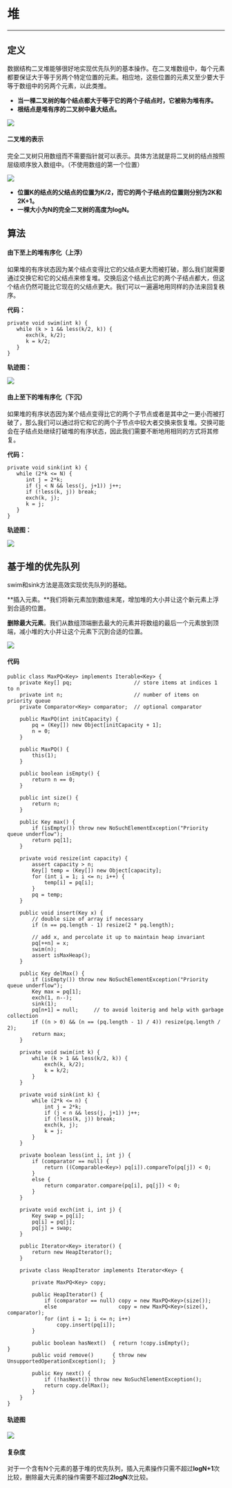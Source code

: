 # 堆

---

## 定义

数据结构二叉堆能够很好地实现优先队列的基本操作。在二叉堆数组中，每个元素都要保证大于等于另两个特定位置的元素。相应地，这些位置的元素又至少要大于等于数组中的另两个元素，以此类推。

* **当一棵二叉树的每个结点都大于等于它的两个子结点时，它被称为堆有序。**
* **根结点是堆有序的二叉树中最大结点。**

![](/assets/sort/heap_define.png)

#### 二叉堆的表示

完全二叉树只用数组而不需要指针就可以表示。具体方法就是将二叉树的结点按照层级顺序放入数组中。（不使用数组的第一个位置）

![](/assets/sort/heap_define2.png)

* **位置K的结点的父结点的位置为K/2，而它的两个子结点的位置则分别为2K和2K+1。**
* **一棵大小为N的完全二叉树的高度为logN。**

## 算法

#### 由下至上的堆有序化（上浮）

如果堆的有序状态因为某个结点变得比它的父结点更大而被打破，那么我们就需要通过交换它和它的父结点来修复堆。交换后这个结点比它的两个子结点都大，但这个结点仍然可能比它现在的父结点更大。我们可以一遍遍地用同样的办法来回复秩序。

**代码：**

```
private void swim(int k) {
   while (k > 1 && less(k/2, k)) {
      exch(k, k/2);
      k = k/2;
   }
}
```

**轨迹图：**

![](/assets/sort/heap_trace1.png)

#### 由上至下的堆有序化（下沉）

如果堆的有序状态因为某个结点变得比它的两个子节点或者是其中之一更小而被打破了，那么我们可以通过将它和它的两个子节点中较大者交换来恢复堆。交换可能会在子结点处继续打破堆的有序状态，因此我们需要不断地用相同的方式将其修复。

**代码：**

```
private void sink(int k) {
   while (2*k <= N) {
      int j = 2*k;
      if (j < N && less(j, j+1)) j++;
      if (!less(k, j)) break;
      exch(k, j);
      k = j;
   }
}
```

**轨迹图：**

![](/assets/sort/heap_trace2.png)

## 基于堆的优先队列

swim和sink方法是高效实现优先队列的基础。

**插入元素。**我们将新元素加到数组末尾，增加堆的大小并让这个新元素上浮到合适的位置。

**删除最大元素**。我们从数组顶端删去最大的元素并将数组的最后一个元素放到顶端，减小堆的大小并让这个元素下沉到合适的位置。

![](/assets/sort/heap_trace3.png)

#### 代码

```
public class MaxPQ<Key> implements Iterable<Key> {
    private Key[] pq;                    // store items at indices 1 to n
    private int n;                       // number of items on priority queue
    private Comparator<Key> comparator;  // optional comparator

    public MaxPQ(int initCapacity) {
        pq = (Key[]) new Object[initCapacity + 1];
        n = 0;
    }

    public MaxPQ() {
        this(1);
    }

    public boolean isEmpty() {
        return n == 0;
    }

    public int size() {
        return n;
    }

    public Key max() {
        if (isEmpty()) throw new NoSuchElementException("Priority queue underflow");
        return pq[1];
    }

    private void resize(int capacity) {
        assert capacity > n;
        Key[] temp = (Key[]) new Object[capacity];
        for (int i = 1; i <= n; i++) {
            temp[i] = pq[i];
        }
        pq = temp;
    }

    public void insert(Key x) {
        // double size of array if necessary
        if (n == pq.length - 1) resize(2 * pq.length);

        // add x, and percolate it up to maintain heap invariant
        pq[++n] = x;
        swim(n);
        assert isMaxHeap();
    }

    public Key delMax() {
        if (isEmpty()) throw new NoSuchElementException("Priority queue underflow");
        Key max = pq[1];
        exch(1, n--);
        sink(1);
        pq[n+1] = null;     // to avoid loiterig and help with garbage collection
        if ((n > 0) && (n == (pq.length - 1) / 4)) resize(pq.length / 2);
        return max;
    }

    private void swim(int k) {
        while (k > 1 && less(k/2, k)) {
            exch(k, k/2);
            k = k/2;
        }
    }

    private void sink(int k) {
        while (2*k <= n) {
            int j = 2*k;
            if (j < n && less(j, j+1)) j++;
            if (!less(k, j)) break;
            exch(k, j);
            k = j;
        }
    }

    private boolean less(int i, int j) {
        if (comparator == null) {
            return ((Comparable<Key>) pq[i]).compareTo(pq[j]) < 0;
        }
        else {
            return comparator.compare(pq[i], pq[j]) < 0;
        }
    }

    private void exch(int i, int j) {
        Key swap = pq[i];
        pq[i] = pq[j];
        pq[j] = swap;
    }

    public Iterator<Key> iterator() {
        return new HeapIterator();
    }

    private class HeapIterator implements Iterator<Key> {

        private MaxPQ<Key> copy;

        public HeapIterator() {
            if (comparator == null) copy = new MaxPQ<Key>(size());
            else                    copy = new MaxPQ<Key>(size(), comparator);
            for (int i = 1; i <= n; i++)
                copy.insert(pq[i]);
        }

        public boolean hasNext()  { return !copy.isEmpty();                     }
        public void remove()      { throw new UnsupportedOperationException();  }

        public Key next() {
            if (!hasNext()) throw new NoSuchElementException();
            return copy.delMax();
        }
    }
}
```

#### 轨迹图

![](/assets/sort/heap_trace4.png)

#### 复杂度

对于一个含有N个元素的基于堆的优先队列，插入元素操作只需不超过**logN+1**次比较，删除最大元素的操作需要不超过**2logN**次比较。

